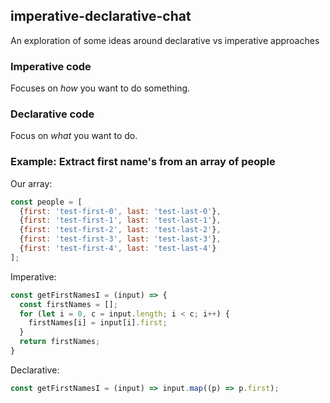 ## imperative-declarative-chat
An exploration of some ideas around declarative vs imperative approaches

### Imperative code
Focuses on _how_ you want to do something.

### Declarative code
Focus on _what_ you want to do.

### Example: Extract first name's from an array of people
Our array:
```javascript
const people = [
  {first: 'test-first-0', last: 'test-last-0'},
  {first: 'test-first-1', last: 'test-last-1'},
  {first: 'test-first-2', last: 'test-last-2'},
  {first: 'test-first-3', last: 'test-last-3'},
  {first: 'test-first-4', last: 'test-last-4'}
];
```
Imperative:
```javascript
const getFirstNamesI = (input) => {
  const firstNames = [];
  for (let i = 0, c = input.length; i < c; i++) {
    firstNames[i] = input[i].first;
  }
  return firstNames;
}
```
Declarative:
```javascript
const getFirstNamesI = (input) => input.map((p) => p.first);
```
